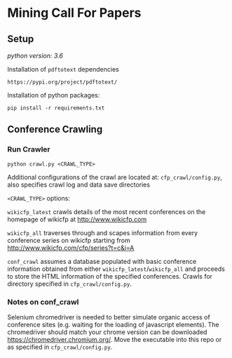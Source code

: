 # Mining Call For Papers

## Setup

_python version: 3.6_

Installation of `pdftotext` dependencies
```
https://pypi.org/project/pdftotext/
```

Installation of python packages:
```
pip install -r requirements.txt
```

## Conference Crawling
### Run Crawler
```
python crawl.py <CRAWL_TYPE>
```

Additional configurations of the crawl are located at: `cfp_crawl/config.py`, also specifies crawl log and data save directories

`<CRAWL_TYPE>` options:

`wikicfp_latest` crawls details of the most recent conferences on the homepage of wikicfp at http://www.wikicfp.com

`wikicfp_all` traverses through and scapes information from every conference series on wikicfp starting from http://www.wikicfp.com/cfp/series?t=c&i=A

`conf_crawl` assumes a database populated with basic conference information obtained from either `wikicfp_latest`/`wikicfp_all` and proceeds to store the HTML information of the specified conferences. Crawls for directory specified in `cfp_crawl/config.py`.

### Notes on conf_crawl
Selenium chromedriver is needed to better simulate organic access of conference sites (e.g. waiting for the loading of javascript elements). The chromedriver should match your chrome version can be downloaded https://chromedriver.chromium.org/. Move the executable into this repo or as specified in `cfp_crawl/config.py`.